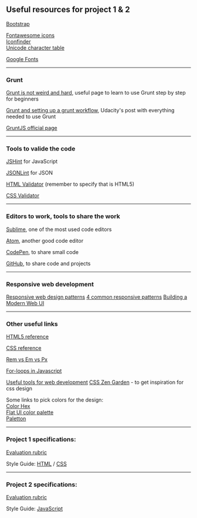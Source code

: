 ## Useful resources for project 1 & 2

<a href="http://getbootstrap.com/" target="_blank">Bootstrap</a>

<a href="http://fortawesome.github.io/Font-Awesome/" target="_blank">Fontawesome icons</a><br>
<a href="https://www.iconfinder.com/" target="_blank">Iconfinder</a><br>
<a href="http://unicode-table.com/en/" target="_blank">Unicode character table</a>

<a href="https://www.google.com/fonts" target="_blank">Google Fonts</a>

--------------------------------

### Grunt 

<a href="https://24ways.org/2013/grunt-is-not-weird-and-hard/" target="_blank">Grunt is not weird and hard</a>, useful page to learn to use Grunt step by step for beginners

<a href="https://discussions.udacity.com/t/grunt-and-setting-up-a-grunt-workflow-intermediate/21984" target="_blank">Grunt and setting up a grunt workflow</a>, Udacity's post with everything needed to use Grunt

<a href="http://gruntjs.com/" target="_blank">GruntJS official page</a>

-----------------------------------

### Tools to valide the code 

<a href="http://jshint.com/" target="_blank">JSHint</a> for JavaScript

<a href="http://jsonlint.com/" target="_blank">JSONLint</a> for JSON

<a href="https://validator.w3.org/#validate_by_input+with_options" target="_blank">HTML Validator</a> (remember to specify that is HTML5)

<a href="https://jigsaw.w3.org/css-validator/validator" target="_blank">CSS Validator</a>

----------------------------------

### Editors to work, tools to share the work

<a href="http://www.sublimetext.com/" target="_blank">Sublime</a>, one of the most used code editors

<a href="https://atom.io/" target="_blank">Atom</a>, another good code editor

<a href="http://codepen.io/" target="_blank">CodePen</a>, to share small code

<a href="http://github.com" target="_blank">GitHub</a>, to share code and projects

-------------------------------------

### Responsive web development

<a href="https://developers.google.com/web/fundamentals/layouts/rwd-patterns/index?hl=en" target="_blank">
Responsive web design patterns</a>

<a href="https://github.com/santhoshvai/Responsive-Web-Design-Fundamentals/wiki/4-Common-Responsive-patterns" target="_blank">
4 common responsive patterns</a>

<a href="https://www.youtube.com/watch?v=-_0LpTGOE_w&list=PL37ZVnwpeshHFbT0mLTNMtMGO1mo6yPRX&index=7" target="_blank">
Building a Modern Web UI</a>

-------------------

### Other useful links

<a href="http://www.w3.org/TR/html5/" target="_blank">HTML5 reference</a>

<a href="https://developer.mozilla.org/en-US/docs/Web/CSS/Reference" target="_blank">CSS reference</a>

<a href="https://www.futurehosting.com/blog/web-design-basics-rem-vs-em-vs-px-sizing-elements-in-css/" target="_blank">Rem vs Em vs Px</a>

<a href="https://javascriptweblog.wordpress.com/2010/10/11/rethinking-javascript-for-loops/" target="_blank">For-loops in Javascript</a>

<a href="https://discussions.udacity.com/t/useful-tools-for-web-development/22039" target="_blank">
Useful tools for web development</a>

<a href="http://www.csszengarden.com/" target="_blank">
CSS Zen Garden</a> - to get inspiration for css design

Some links to pick colors for the design:<br>
<a href="http://www.color-hex.com/" target="_blank">Color Hex</a><br>
<a href="http://flatui.com/flat-ui-color-palette/" target="_blank">Flat UI color palette</a><br>
<a href="http://paletton.com/" target="_blank">Paletton</a>

----------------------

### Project 1 specifications: 

<a href="https://www.udacity.com/course/viewer#!/c-nd001/l-2736698543/m-3881828682" target="_blank">
Evaluation rubric</a>

Style Guide: <a href="http://udacity.github.io/frontend-nanodegree-styleguide/" target="_blank">HTML</a> / <a href="http://udacity.github.io/frontend-nanodegree-styleguide/css.html" target="_blank">CSS</a>

-------------------------

### Project 2 specifications:

<a href="https://www.udacity.com/course/viewer#!/c-nd001/l-2962818615/m-2971188543" target="_blank">
Evaluation rubric</a>

Style Guide: <a href="http://udacity.github.io/frontend-nanodegree-styleguide/javascript.html" target="_blank">JavaScript</a>
